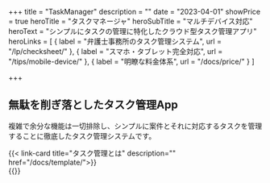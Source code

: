 +++
title = "TaskManager"
description = ""
date = "2023-04-01"
showPrice = true
heroTitle = "タスクマネージャ"
heroSubTitle = "マルチデバイス対応"
heroText = "シンプルにタスクの管理に特化したクラウド型タスク管理アプリ"
heroLinks = [
  { label = "弁護士事務所のタスク管理システム", url = "/lp/checksheet/" },
  { label = "スマホ・タブレット完全対応", url = "/tips/mobile-device/" },
  { label = "明瞭な料金体系", url = "/docs/price/" }
]

+++

<!-- ▼自作できる -->
<div class="container my-5" id="nocode-custom-daily-report">
<div class="row align-items-center rounded-3 border shadow-lg">
<div class="col-lg-7">
<h2 class="display-4 fw-bold text-body-emphasis lh-1">無駄を削ぎ落としたタスク管理App</h2>
<p class="lead">

複雑で余分な機能は一切排除し、シンプルに案件とそれに対応するタスクを管理することに徹底したタスク管理システムです。

</p>
{{< link-card title="タスク管理とは" description="" href="/docs/template/">}}
</div>
<div class="col-lg-9">
{{<iTablet filename="test" msg="テスト" alice="ok">}}

</div>
</div>
</div>
